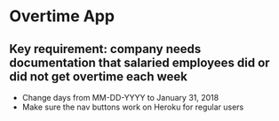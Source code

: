# Overtime App

## Key requirement: company needs documentation that salaried employees did or did not get overtime each week

- Change days from MM-DD-YYYY to January 31, 2018
- Make sure the nav buttons work on Heroku for regular users
